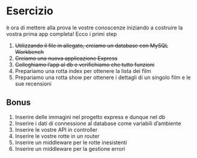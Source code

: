 # Esercizio

è ora di mettere alla prova le vostre conoscenze iniziando a costruire la vostra prima app completa! Ecco i primi step

1. ~~Utilizzando il file in allegato, creiamo un database con MySQL Workbench~~
2. ~~Creiamo una nuova applicazione Express~~
3. ~~Colleghiamo l’app al db e verifichiamo che tutto funzioni~~
4. Prepariamo una rotta index per ottenere la lista dei film
5. Prepariamo una rotta show per ottenere i dettagli di un singolo film e le sue recensioni

## Bonus

1. Inserire delle immagini nel progetto express e dunque nel db
2. Inserire i dati di connessione al database come variabili d’ambiente
3. Inserire le vostre API in controller
4. Inserire le vostre rotte in un router
5. Inserire un middleware per le rotte inesistenti
6. Inserire un middleware per la gestione errori
